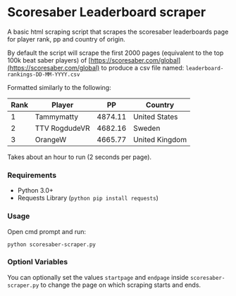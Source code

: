 # Scoresaber Leaderboard scraper

A basic html scraping script that scrapes the scoresaber leaderboards page for player rank, pp and country of origin.

By default the script will scrape the first 2000 pages (equivalent to the top 100k beat saber players) of [https://scoresaber.com/global](https://scoresaber.com/global) to produce a csv file named: `leaderboard-rankings-DD-MM-YYYY.csv` 

Formatted similarly to the following:

| Rank | Player | PP | Country  |
| ---- | --- | --- | --- |
| 1 | Tammymatty | 4874.11 | United States |
| 2 | TTV RogdudeVR | 4682.16 | Sweden | 
| 3 | OrangeW | 4665.77 | United Kingdom |

Takes about an hour to run (2 seconds per page).

### Requirements
 * Python 3.0+
 * Requests Library (`python pip install requests`)

### Usage

Open cmd prompt and run:
```
python scoresaber-scraper.py
```

### Optionl Variables

You can optionally set the values `startpage` and `endpage` inside `scoresaber-scraper.py` to change the page on which scraping starts and ends.